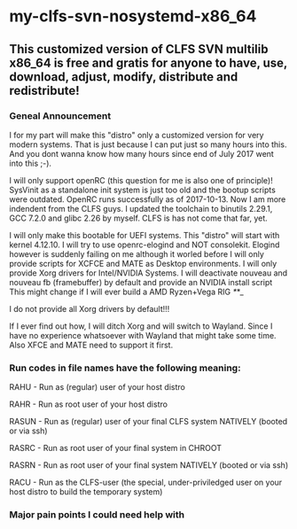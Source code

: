 # my-clfs-svn-nosystemd-x86_64

## This customized version of CLFS SVN multilib x86_64 is free and gratis for anyone to have, use, download, adjust, modify, distribute and redistribute!

### Geneal Announcement
I for my part will make this "distro" only a customized version for very modern systems. That is just because I can put just so many hours into this. And you dont wanna know how many hours since end of July 2017 went into this ;-).

I will only support openRC (this question for me is also one of principle)!
SysVinit as a standalone init system is just too old and the bootup scripts were outdated. OpenRC runs successfully as of        2017-10-13. Now I am more indendent from the CLFS guys. I updated the toolchain to binutils 2.29.1, GCC 7.2.0 and glibc 2.26 by myself. CLFS is has not come that far, yet.

I will only make this bootable for UEFI systems.
This "distro" will start with kernel 4.12.10.
I will try to use openrc-elogind and NOT consolekit. Elogind however is suddenly failing on me although it worled before
I will only provide scripts for XCFCE and MATE as Desktop environments.
I will only provide Xorg drivers for Intel/NVIDIA Systems.
I will deactivate nouveau and nouveau fb (framebuffer) by default and provide an NVIDIA install script
This might change if I will ever build a AMD Ryzen+Vega RIG _*_*_

I do not provide all Xorg drivers by default!!!

If I ever find out how, I will ditch Xorg and will switch to Wayland. Since I have no experience whatsoever with Wayland that might take some time. Also XFCE and MATE need to support it first.

### Run codes in file names have the following meaning:

RAHU - Run as (regular) user of your host distro

RAHR - Run as root user of your host distro

RASUN - Run as (regular) user of your final CLFS system NATIVELY (booted or via ssh)

RASRC - Run as root user of your final system in CHROOT

RASRN - Run as root user of your final system NATIVELY (booted or via ssh)

RACU - Run as the CLFS-user (the special, under-priviledged user on your host distro to build the temporary system)

### Major pain points I could need help with
